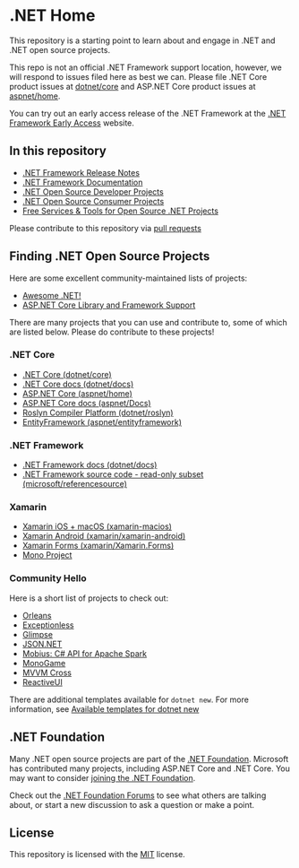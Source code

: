 # .NET Home

This repository is a starting point to learn about and engage in .NET and .NET open source projects.

This repo is not an official .NET Framework support location, however, we will respond to issues filed here as best we can. Please file .NET Core product issues at [dotnet/core](https://github.com/dotnet/core/issues) and ASP.NET Core product issues at [aspnet/home](https://github.com/aspnet/home/issues).

You can try out an early access release of the .NET Framework at the [.NET Framework Early Access](https://github.com/microsoft/dotnet-framework-early-access) website.

## In this repository

- [.NET Framework Release Notes](releases/README.md)
- [.NET Framework Documentation](Documentation/README.md)
- [.NET Open Source Developer Projects](dotnet-developer-projects.md)
- [.NET Open Source Consumer Projects](dotnet-consumer-projects.md)
- [Free Services & Tools for Open Source .NET Projects](dotnet-free-oss-services.md)

Please contribute to this repository via [pull requests](https://github.com/Microsoft/dotnet/pulls)

## Finding .NET Open Source Projects

Here are some excellent community-maintained lists of projects:

- [Awesome .NET!](https://github.com/quozd/awesome-dotnet)
- [ASP.NET Core Library and Framework Support](https://github.com/jpsingleton/ANCLAFS)

There are many projects that you can use and contribute to, some of which are listed below. Please do contribute to these projects!

### .NET Core

- [.NET Core (dotnet/core)](https://github.com/dotnet/core)
- [.NET Core docs (dotnet/docs)](https://github.com/dotnet/docs)
- [ASP.NET Core (aspnet/home)](https://github.com/aspnet/home)
- [ASP.NET Core docs (aspnet/Docs)](https://github.com/aspnet/Docs)
- [Roslyn Compiler Platform (dotnet/roslyn)](https://github.com/dotnet/roslyn)
- [EntityFramework (aspnet/entityframework)](https://github.com/aspnet/EntityFramework)

### .NET Framework

- [.NET Framework docs (dotnet/docs)](https://github.com/dotnet/docs)
- [.NET Framework source code - read-only subset (microsoft/referencesource)](https://github.com/microsoft/referencesource)

### Xamarin

- [Xamarin iOS + macOS (xamarin-macios)](https://github.com/xamarin/xamarin-macios)
- [Xamarin Android (xamarin/xamarin-android)](https://github.com/xamarin/xamarin-android)
- [Xamarin Forms (xamarin/Xamarin.Forms)](https://github.com/xamarin/Xamarin.Forms)
- [Mono Project](https://github.com/mono/)

### Community Hello

Here is a short list of projects to check out:

* [Orleans](https://github.com/dotnet/orleans)
* [Exceptionless](https://github.com/exceptionless/Exceptionless)
* [Glimpse](https://github.com/Glimpse/Glimpse)
* [JSON.NET](https://github.com/JamesNK/Newtonsoft.Json)
* [Mobius: C# API for Apache Spark](https://github.com/Microsoft/Mobius)
* [MonoGame](https://github.com/MonoGame/MonoGame)
* [MVVM Cross](https://github.com/MvvmCross/MvvmCross)
* [ReactiveUI](https://github.com/reactiveui/ReactiveUI)

There are additional templates available for `dotnet new`. For more information, see [Available templates for dotnet new](https://github.com/dotnet/templating/wiki/Available-templates-for-dotnet-new)

## .NET Foundation

Many .NET open source projects are part of the
[.NET Foundation](http://www.dotnetfoundation.org/projects). Microsoft has contributed many projects, including ASP.NET Core and
.NET Core. You may want to consider [joining the .NET Foundation](https://dotnetfoundation.org/get-involved).

Check out the [.NET Foundation Forums](http://forums.dotnetfoundation.org/) to see what others are talking about, or start a new discussion to ask a question or make a point. 

## License

This repository is licensed with the [MIT](LICENSE) license.
